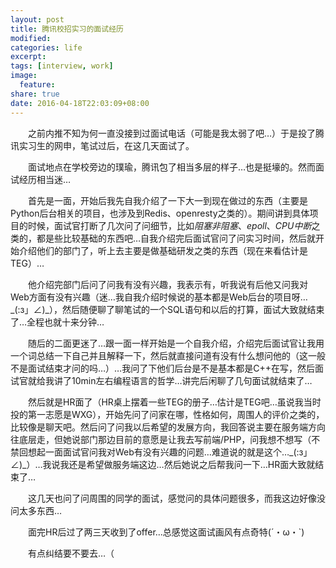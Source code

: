 ```yaml
---
layout: post
title: 腾讯校招实习的面试经历
modified:
categories: life
excerpt:
tags: [interview, work]
image:
  feature:
share: true
date: 2016-04-18T22:03:09+08:00
---
```


　　之前内推不知为何一直没接到过面试电话（可能是我太弱了吧…）于是投了腾讯实习生的网申，笔试过后，在这几天面试了。

　　面试地点在学校旁边的璞瑜，腾讯包了相当多层的样子…也是挺壕的。然而面试经历相当迷…

　　首先是一面，开始后我先自我介绍了一下大一到现在做过的东西（主要是Python后台相关的项目，也涉及到Redis、openresty之类的）。期间讲到具体项目的时候，面试官打断了几次问了问细节，比如*阻塞非阻塞*、*epoll*、*CPU中断*之类的，都是些比较基础的东西吧…自我介绍完后面试官问了问实习时间，然后就开始介绍他们的部门了，听上去主要是做基础研发之类的东西（现在来看估计是TEG）…

　　他介绍完部门后问了问我有没有兴趣，我表示有，听我说有后他又问我对Web方面有没有兴趣（迷…我自我介绍时候说的基本都是Web后台的项目呀…\_(:з」∠)\_），然后随便聊了聊笔试的一个SQL语句和以后的打算，面试大致就结束了…全程也就十来分钟…

　　随后的二面更迷了…跟一面一样开始是一个自我介绍，介绍完后面试官让我用一个词总结一下自己并且解释一下，然后就直接问道有没有什么想问他的（这一般不是面试结束才问的吗…）…我问了下他们后台是不是基本都是C++在写，然后面试官就给我讲了10min左右编程语言的哲学…讲完后闲聊了几句面试就结束了…

　　然后就是HR面了（HR桌上摆着一些TEG的册子…估计是TEG吧…虽说我当时投的第一志愿是WXG），开始先问了问家在哪，性格如何，周围人的评价之类的，比较像是聊天吧。然后问了问我以后希望的发展方向，我回答说主要在服务端方向往底层走，但她说部门那边目前的意愿是让我去写前端/PHP，问我想不想写（不禁回想起一面面试官问我对Web有没有兴趣的问题…难道说的就是这个…\_(:з」∠)\_）…我说我还是希望做服务端这边…然后她说之后帮我问一下…HR面大致就结束了…

　　这几天也问了问周围的同学的面试，感觉问的具体问题很多，而我这边好像没问太多东西…

　　面完HR后过了两三天收到了offer…总感觉这面试画风有点奇特(´・ω・`)

　　有点纠结要不要去…（
